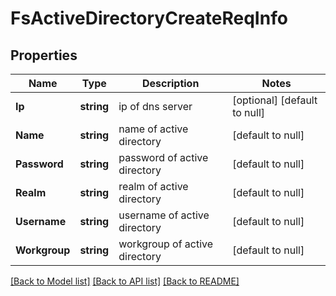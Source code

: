 # FsActiveDirectoryCreateReqInfo

## Properties
Name | Type | Description | Notes
------------ | ------------- | ------------- | -------------
**Ip** | **string** | ip of dns server | [optional] [default to null]
**Name** | **string** | name of active directory | [default to null]
**Password** | **string** | password of active directory | [default to null]
**Realm** | **string** | realm of active directory | [default to null]
**Username** | **string** | username of active directory | [default to null]
**Workgroup** | **string** | workgroup of active directory | [default to null]

[[Back to Model list]](../README.md#documentation-for-models) [[Back to API list]](../README.md#documentation-for-api-endpoints) [[Back to README]](../README.md)


